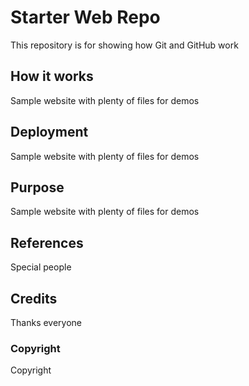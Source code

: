 # Starter Web Repo

This repository is for showing how Git and GitHub work

## How it works

Sample website with plenty of files for demos

## Deployment

Sample website with plenty of files for demos

## Purpose

Sample website with plenty of files for demos

## References

Special people

## Credits

Thanks everyone

### Copyright

Copyright